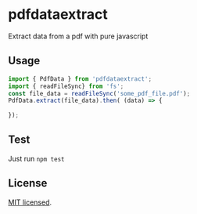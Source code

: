 # pdfdataextract

Extract data from a pdf with pure javascript

## Usage

```js
import { PdfData } from 'pdfdataextract';
import { readFileSync} from 'fs';
const file_data = readFileSync('some_pdf_file.pdf');
PdfData.extract(file_data).then( (data) => {
  
});
```

## Test

Just run `npm test`

## License

[MIT licensed](/LICENSE).
